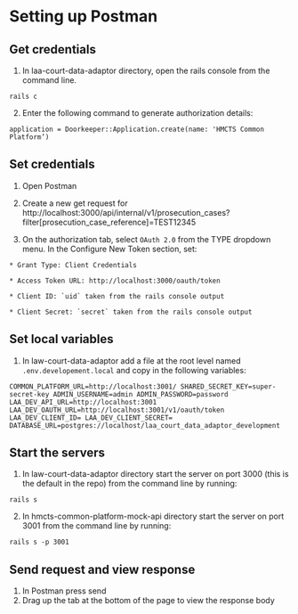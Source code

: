 # Setting up Postman

## Get credentials 
1. In laa-court-data-adaptor directory, open the rails console from the command line.

```
rails c
```

2. Enter the following command to generate authorization details:
```
application = Doorkeeper::Application.create(name: 'HMCTS Common Platform’)
```

## Set credentials
1. Open Postman

2. Create a new get request for
http://localhost:3000/api/internal/v1/prosecution_cases?filter[prosecution_case_reference]=TEST12345

3. On the authorization tab, select `OAuth 2.0` from the TYPE dropdown menu.
In the Configure New Token section, set:

```
* Grant Type: Client Credentials

* Access Token URL: http://localhost:3000/oauth/token

* Client ID: `uid` taken from the rails console output

* Client Secret: `secret` taken from the rails console output
```

## Set local variables 
1. In law-court-data-adaptor add a file at the root level named `.env.developement.local` and copy in the following variables:
```
COMMON_PLATFORM_URL=http://localhost:3001/ SHARED_SECRET_KEY=super-secret-key ADMIN_USERNAME=admin ADMIN_PASSWORD=password LAA_DEV_API_URL=http://localhost:3001 LAA_DEV_OAUTH_URL=http://localhost:3001/v1/oauth/token LAA_DEV_CLIENT_ID= LAA_DEV_CLIENT_SECRET= DATABASE_URL=postgres://localhost/laa_court_data_adaptor_development
```

## Start the servers
1. In law-court-data-adaptor directory start the server on port 3000 (this is the default in the repo) from the command line by running:

```
rails s
```

2. In hmcts-common-platform-mock-api directory start the server on port 3001 from the command line by running:

```
rails s -p 3001
```

## Send request and view response
1. In Postman press send
2. Drag up the tab at the bottom of the page to view the response body